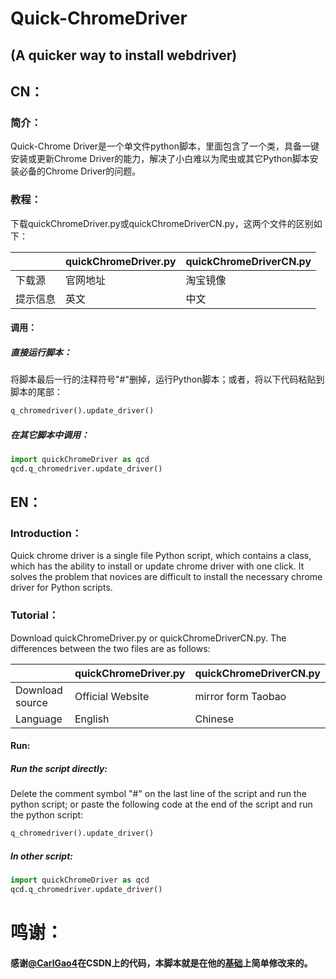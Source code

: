 # Quick-ChromeDriver

## (A quicker way to install webdriver)

## CN：

### 简介：

Quick-Chrome Driver是一个单文件python脚本，里面包含了一个类，具备一键安装或更新Chrome Driver的能力，解决了小白难以为爬虫或其它Python脚本安装必备的Chrome Driver的问题。

### 教程：

下载quickChromeDriver.py或quickChromeDriverCN.py，这两个文件的区别如下：

|          | quickChromeDriver.py | quickChromeDriverCN.py |
| -------- | -------------------- | ---------------------- |
| 下载源   | 官网地址             | 淘宝镜像               |
| 提示信息 | 英文                 | 中文                   |

#### 调用：

##### 直接运行脚本：

将脚本最后一行的注释符号"#"删掉，运行Python脚本；或者，将以下代码粘贴到脚本的尾部：

```python
q_chromedriver().update_driver()
```

##### 在其它脚本中调用：

```python
import quickChromeDriver as qcd
qcd.q_chromedriver.update_driver()
```

## EN：

### Introduction：

Quick chrome driver is a single file Python script, which contains a class, which has the ability to install or update chrome driver with one click. It solves the problem that novices are difficult to install the necessary chrome driver for Python scripts.

### Tutorial：

Download quickChromeDriver.py or quickChromeDriverCN.py. The differences between the two files are as follows:

|                 | quickChromeDriver.py | quickChromeDriverCN.py |
| --------------- | -------------------- | ---------------------- |
| Download source | Official Website     | mirror form Taobao     |
| Language        | English              | Chinese                |

#### Run:

##### Run the script directly:

Delete the comment symbol "#" on the last line of the script and run the python script; or paste the following code at the end of the script and run the python script:
```python
q_chromedriver().update_driver()
```
##### In other script:
```python
import quickChromeDriver as qcd
qcd.q_chromedriver.update_driver()
```



# 鸣谢：

#### 感谢[@CarlGao4](https://blog.csdn.net/weixin_45888599)在CSDN上的代码，本脚本就是在他的[基础](https://blog.csdn.net/weixin_45888599/article/details/105854329)上简单修改来的。



